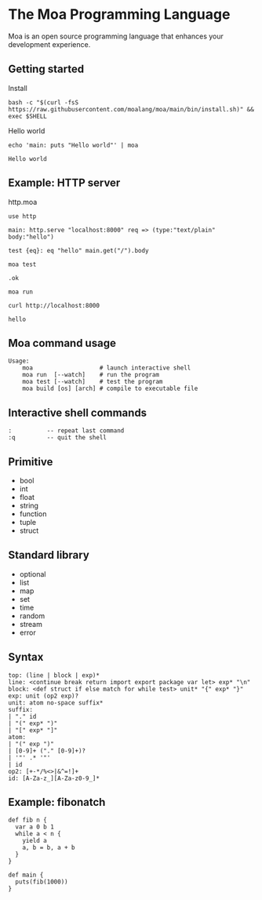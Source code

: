 # The Moa Programming Language
Moa is an open source programming language that enhances your development experience.



## Getting started

Install
```
bash -c "$(curl -fsS https://raw.githubusercontent.com/moalang/moa/main/bin/install.sh)" && exec $SHELL
```

Hello world
```
echo 'main: puts "Hello world"' | moa
```

```
Hello world
```



## Example: HTTP server

http.moa
```
use http

main: http.serve "localhost:8000" req => (type:"text/plain" body:"hello")

test {eq}: eq "hello" main.get("/").body
```

```
moa test
```

```
.ok
```

```
moa run
```

```
curl http://localhost:8000
```

```
hello
```



## Moa command usage
```
Usage:
    moa                   # launch interactive shell
    moa run  [--watch]    # run the program
    moa test [--watch]    # test the program
    moa build [os] [arch] # compile to executable file
```



## Interactive shell commands 
```
:          -- repeat last command
:q         -- quit the shell
```



## Primitive
- bool
- int
- float
- string
- function
- tuple
- struct

## Standard library
- optional
- list
- map
- set
- time
- random
- stream
- error



## Syntax
```
top: (line | block | exp)*
line: <continue break return import export package var let> exp* "\n"
block: <def struct if else match for while test> unit* "{" exp* "}"
exp: unit (op2 exp)?
unit: atom no-space suffix*
suffix:
| "." id
| "(" exp* ")"
| "[" exp* "]"
atom:
| "(" exp ")"
| [0-9]+ ("." [0-9]+)?
| '"' .* '"'
| id
op2: [+-*/%<>|&^=!]+
id: [A-Za-z_][A-Za-z0-9_]*
```

## Example: fibonatch
```
def fib n {
  var a 0 b 1
  while a < n {
    yield a
    a, b = b, a + b
  }
}

def main {
  puts(fib(1000))
}
```
